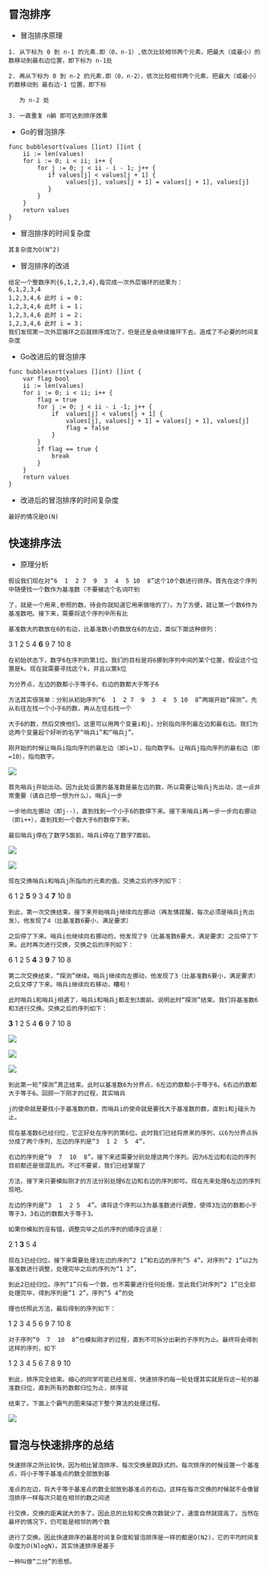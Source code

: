 ## 冒泡排序
* 冒泡排序原理
```
1. 从下标为 0 到 n-1 的元素.即（0，n-1）,依次比较相邻两个元素，把最大（或最小）的数移动到最右边位置，即下标为 n-1处

2. 再从下标为 0 到 n-2 的元素.即（0，n-2），依次比较相邻两个元素，把最大（或最小）的数移动到 最右边-1 位置，即下标

   为 n-2 处
   
3. 一直重复 n躺 即可达到排序效果
```
* Go的冒泡排序
```
func bubblesort(values []int) []int {
    ii := len(values)
    for i := 0; i < ii; i++ {
        for j := 0; j < ii - i - 1; j++ {
           if values[j] < values[j + 1] {
                values[j], values[j + 1] = values[j + 1], values[j]
           }
        }
    }
    return values
}
```
* 冒泡排序的时间复杂度
```
其复杂度为O(N^2)
```
* 冒泡排序的改进
```
给定一个整数序列{6,1,2,3,4},每完成一次外层循环的结果为：
6,1,2,3,4
1,2,3,4,6 此时 i = 0；
1,2,3,4,6 此时 i = 1；
1,2,3,4,6 此时 i = 2；
1,2,3,4,6 此时 i = 3；
我们发现第一次外层循环之后就排序成功了，但是还是会继续循环下去，造成了不必要的时间复杂度
```
* Go改进后的冒泡排序
```
func bubblesort(values []int) []int {
    var flag bool
    ii := len(values)
    for i := 0; i < ii; i++ {
        flag = true
        for j := 0; j < ii - i -1; j++ {
            if  values[j] < values[j + 1] {
                values[j], values[j + 1] = values[j + 1], values[j]
                flag = false
            }
        }
        if flag == true {
            break
        }
    }
    return values
}
```
* 改进后的冒泡排序的时间复杂度
```
最好的情况是O(N)
```
## 快速排序法
* 原理分析
```
假设我们现在对“6  1  2 7  9  3  4  5 10  8”这个10个数进行排序。首先在这个序列中随便找一个数作为基准数（不要被这个名词吓到

了，就是一个用来,参照的数，待会你就知道它用来做啥的了）。为了方便，就让第一个数6作为基准数吧。接下来，需要将这个序列中所有比

基准数大的数放在6的右边，比基准数小的数放在6的左边，类似下面这种排列：
```
3  1  2 5  4  **6**  9 7  10  8
```
在初始状态下，数字6在序列的第1位。我们的目标是将6挪到序列中间的某个位置，假设这个位置是k。现在就需要寻找这个k，并且以第k位

为分界点，左边的数都小于等于6，右边的数都大于等于6

方法其实很简单：分别从初始序列“6  1  2 7  9  3  4  5 10  8”两端开始“探测”。先从右往左找一个小于6的数，再从左往右找一个

大于6的数，然后交换他们。这里可以用两个变量i和j，分别指向序列最左边和最右边。我们为这两个变量起个好听的名字“哨兵i”和“哨兵j”。

刚开始的时候让哨兵i指向序列的最左边（即i=1），指向数字6。让哨兵j指向序列的最右边（即=10），指向数字。
```
![](https://github.com/Yangliangfeng/GO/raw/master/images/1.jpg)

```
首先哨兵j开始出动。因为此处设置的基准数是最左边的数，所以需要让哨兵j先出动，这一点非常重要（请自己想一想为什么）。哨兵j一步

一步地向左挪动（即j--），直到找到一个小于6的数停下来。接下来哨兵i再一步一步向右挪动（即i++），直到找到一个数大于6的数停下来。

最后哨兵j停在了数字5面前，哨兵i停在了数字7面前。
```
![](https://github.com/Yangliangfeng/GO/raw/master/images/2.jpg)

![](https://github.com/Yangliangfeng/GO/raw/master/images/3.jpg)

```
现在交换哨兵i和哨兵j所指向的元素的值。交换之后的序列如下：
```
6  1  2  **5**  9 3  4  **7**  10  8
```
到此，第一次交换结束。接下来开始哨兵j继续向左挪动（再友情提醒，每次必须是哨兵j先出发）。他发现了4（比基准数6要小，满足要求）

之后停了下来。哨兵i也继续向右挪动的，他发现了9（比基准数6要大，满足要求）之后停了下来。此时再次进行交换，交换之后的序列如下：
```
6  1  2 5  **4**  3  **9**  7 10  8
```
第二次交换结束，“探测”继续。哨兵j继续向左挪动，他发现了3（比基准数6要小，满足要求）之后又停了下来。哨兵i继续向右移动，糟啦！

此时哨兵i和哨兵j相遇了，哨兵i和哨兵j都走到3面前。说明此时“探测”结束。我们将基准数6和3进行交换。交换之后的序列如下：
```
**3**  1 2  5  4  **6**  9 7  10  8

![](https://github.com/Yangliangfeng/GO/raw/master/images/4.jpg)

![](https://github.com/Yangliangfeng/GO/raw/master/images/5.jpg)

![](https://github.com/Yangliangfeng/GO/raw/master/images/6.jpg)

```
到此第一轮“探测”真正结束。此时以基准数6为分界点，6左边的数都小于等于6，6右边的数都大于等于6。回顾一下刚才的过程，其实哨兵

j的使命就是要找小于基准数的数，而哨兵i的使命就是要找大于基准数的数，直到i和j碰头为止。

现在基准数6已经归位，它正好处在序列的第6位。此时我们已经将原来的序列，以6为分界点拆分成了两个序列，左边的序列是“3  1 2  5  4”，

右边的序列是“9  7  10  8”。接下来还需要分别处理这两个序列。因为6左边和右边的序列目前都还是很混乱的。不过不要紧，我们已经掌握了

方法，接下来只要模拟刚才的方法分别处理6左边和右边的序列即可。现在先来处理6左边的序列现吧。

左边的序列是“3  1  2 5  4”。请将这个序列以3为基准数进行调整，使得3左边的数都小于等于3，3右边的数都大于等于3。

如果你模拟的没有错，调整完毕之后的序列的顺序应该是：
```
2  1  **3**  5  4
```
现在3已经归位。接下来需要处理3左边的序列“2 1”和右边的序列“5 4”。对序列“2 1”以2为基准数进行调整，处理完毕之后的序列为“1 2”，

到此2已经归位。序列“1”只有一个数，也不需要进行任何处理。至此我们对序列“2 1”已全部处理完毕，得到序列是“1 2”。序列“5 4”的处

理也仿照此方法，最后得到的序列如下：
```
1  2  3 4  5  6 9  7  10  8
```
对于序列“9  7  10  8”也模拟刚才的过程，直到不可拆分出新的子序列为止。最终将会得到这样的序列，如下
```
1  2  3 4  5  6  7  8 9  10
```
到此，排序完全结束。细心的同学可能已经发现，快速排序的每一轮处理其实就是将这一轮的基准数归位，直到所有的数都归位为止，排序就

结束了。下面上个霸气的图来描述下整个算法的处理过程。
```
![](https://github.com/Yangliangfeng/GO/raw/master/images/7.jpg)

## 冒泡与快速排序的总结
```
快速排序之所比较快，因为相比冒泡排序，每次交换是跳跃式的。每次排序的时候设置一个基准点，将小于等于基准点的数全部放到基

准点的左边，将大于等于基准点的数全部放到基准点的右边。这样在每次交换的时候就不会像冒泡排序一样每次只能在相邻的数之间进

行交换，交换的距离就大的多了。因此总的比较和交换次数就少了，速度自然就提高了。当然在最坏的情况下，仍可能是相邻的两个数

进行了交换。因此快速排序的最差时间复杂度和冒泡排序是一样的都是O(N2)，它的平均时间复杂度为O(NlogN)。其实快速排序是基于

一种叫做“二分”的思想。
```

